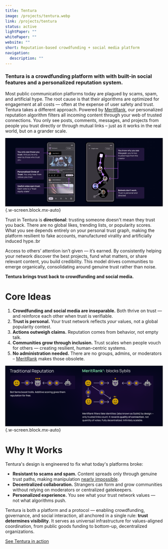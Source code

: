 ```yaml
---
title: Tentura
image: /projects/tentura.webp
link: /projects/tentura
status: active
lightPaper: ""
whitePaper: ""
website: ""
short: Reputation-based crowdfunding + social media platform
navigation:
  description: ""
---
```


### Tentura is a crowdfunding platform with with built-in social features and a personalized reputation system.

Most public communication platforms today are plagued by scams, spam, and artificial hype. The root cause is that their algorithms are optimized for engagement at all costs — often at the expense of user safety and trust. Tentura takes a different approach. Powered by [MeritRank](/en/projects/meritrank), our personalized reputation algorithm filters all incoming content through your web of trusted connections. You only see posts, comments, messages, and projects from people you trust directly or through mutual links – just as it works in the real world, but on a grander scale.

![Tentura filters and displays only content from sources you trust](/tentura_screens/tentura-feed-and-graph.png){.w-screen.block.mx-auto}

Trust in Tentura is **directional**: trusting someone doesn't mean they trust you back. There are no global likes, trending lists, or popularity scores. What you see depends entirely on your personal trust graph, making the platform resilient to fake accounts, manufactured virality and artificially induced hype.\:br

Access to others’ attention isn’t given — it’s earned. By consistently helping your network discover the best projects, fund what matters, or share relevant content, you build credibility. This model drives communities to emerge organically, consolidating around genuine trust rather than noise.

**Tentura brings trust back to crowdfunding and social media.**

# Core Ideas

1. **Crowdfunding and social media are inseparable.** Both thrive on trust — and reinforce each other when trust is verifiable.
2. **Trust is personal.** Your trust network reflects *your* values, not a global popularity contest.
3. **Actions outweigh claims.** Reputation comes from behavior, not empty talk.
4. **Communities grow through inclusion.** Trust scales when people vouch for others — creating resilient, human-centric systems.
5. **No administration needed.** There are no groups, admins, or moderators – [MeritRank](/en/projects/meritrank) makes those obsolete.

![Traditional vs Tentura Feed](/tentura_screens/tentura-core-ideas-v3.png){.w-screen.block.mx-auto}

# Why It Works

Tentura's design is engineered to fix what today's platforms broke:

- **Resistant to scams and spam.** Content spreads only through genuine trust paths, making manipulation [nearly impossible](/en/articles/meritrank-sybil-tolerant-reputation%20for-merit-based-tokenomics).
- **Decentralized collaboration.** Strangers can form and grow communities without relying on moderators or centralized gatekeepers.
- **Personalized experience.** You see what your trust network values — not what algorithms push.

Tentura is both a platform and a protocol — enabling crowdfunding, governance, and social interaction, all anchored in a single rule: **trust determines visibility**. It serves as universal infrastructure for values-aligned coordination, from public goods funding to bottom-up, decentralized organizations.

[See Tentura in action](https://stage.tentura.io)
